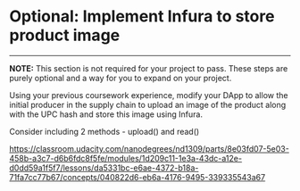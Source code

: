 # Optional: Implement Infura to store product image

------

**NOTE:** This section is not required for your project to pass. These steps are purely optional and a way for you to expand on your project.

Using your previous coursework experience, modify your DApp to allow the initial producer in the supply chain to upload an image of the product along with the UPC hash and store this image using Infura.

Consider including 2 methods - upload() and read()





https://classroom.udacity.com/nanodegrees/nd1309/parts/8e03fd07-5e03-458b-a3c7-d6b6fdc8f5fe/modules/1d209c11-1e3a-43dc-a12e-d0dd59a1f5f7/lessons/da5331bc-e6ae-4372-b18a-71fa7cc77b67/concepts/040822d6-eb6a-4176-9495-339335543a67